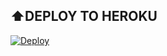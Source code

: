 ## ⬆️DEPLOY TO HEROKU

[![Deploy](https://www.herokucdn.com/deploy/button.svg)](https://heroku.com/deploy?template=https://github.com/ggratisan/bottglink)
